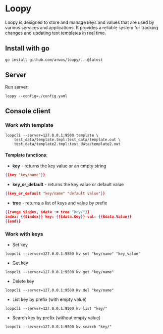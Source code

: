 # Loopy

Loopy is designed to store and manage keys and values that are used by various services and applications. It provides a reliable system for tracking changes and updating text templates in real time.

## Install with go

```shell
go install github.com/arwos/loopy/...@latest
```

## Server

Run server:

```shell
loppy --config=./config.yaml
```

## Console client

### Work with template

```shell
loopcli --server=127.0.0.1:9500 template \
    test_data/template.tmpl:test_data/template.out \
    test_data/template2.tmpl:test_data/template2.out
```

#### Template functions:

* __key__ - returns the key value or an empty string
```json
{{key "key/name"}}
```
* __key_or_default__ - returns the key value or default value
```json
{{key_or_default "key/name" "default value"}}
```
* __tree__ - returns a list of keys and value by prefix
```json
{{range $index, $data := tree "key/"}}
index: {{$index}} key: {{$data.Key}} val: {{$data.Value}}
{{end}}
```

### Work with keys

* Set key
```shell
loopcli --server=127.0.0.1:9500 kv set "key/name" "key_value"
```
* Get key
```shell
loopcli --server=127.0.0.1:9500 kv get "key/name"
```
* Delete key
```shell
loopcli --server=127.0.0.1:9500 kv del "key/name"
```
* List key by prefix (with empty value)
```shell
loopcli --server=127.0.0.1:9500 kv list "key/"
```
* Search key by prefix (without empty value)
```shell
loopcli --server=127.0.0.1:9500 kv search "key/"
```